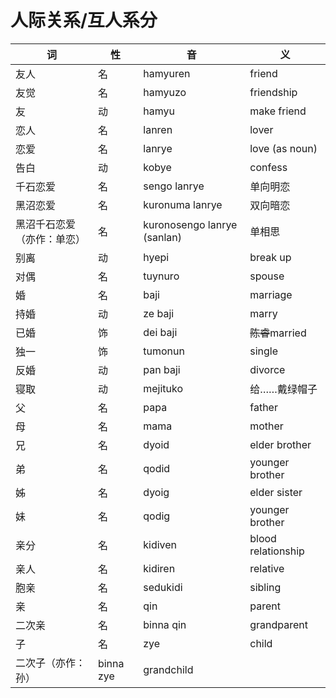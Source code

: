 # 人际关系/互人系分

|词|性|音|义|
|-|-|-|-|
|友人|名|hamyuren|friend|
|友觉|名|hamyuzo|friendship|
|友|动|hamyu|make friend|
|恋人|名|lanren|lover|
|恋爱|名|lanrye|love (as noun)|
|告白|动|kobye|confess|
|千石恋爱|名|sengo lanrye|单向明恋|
|黑沼恋爱|名|kuronuma lanrye|双向暗恋|
|黑沼千石恋爱（亦作：单恋）|名|kuronosengo lanrye (sanlan)|单相思|
|别离|动|hyepi|break up|
|对偶|名|tuynuro|spouse|
|婚|名|baji|marriage|
|持婚|动|ze baji|marry|
|已婚|饰|dei baji|<del>陈睿</del>married|
|独一|饰|tumonun|single|
|反婚|动|pan baji|divorce|
|寝取|动|mejituko|给……戴绿帽子| 
|父|名|papa|father|
|母|名|mama|mother|
|兄|名|dyoid|elder brother|
|弟|名|qodid|younger brother|
|姊|名|dyoig|elder sister|
|妹|名|qodig|younger brother|
|亲分|名|kidiven|blood relationship|
|亲人|名|kidiren|relative|
|胞亲|名|sedukidi|sibling|
|亲|名|qin|parent|
|二次亲|名|binna qin|grandparent|
|子|名|zye|child|
|二次子（亦作：孙）|binna zye|grandchild|
